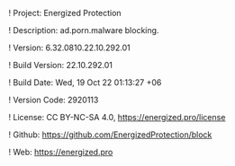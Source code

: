 ! Project: Energized Protection

! Description: ad.porn.malware blocking.

! Version: 6.32.0810.22.10.292.01

! Build Version: 22.10.292.01

! Build Date: Wed, 19 Oct 22 01:13:27 +06

! Version Code: 2920113

! License: CC BY-NC-SA 4.0, https://energized.pro/license

! Github: https://github.com/EnergizedProtection/block

! Web: https://energized.pro
